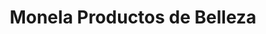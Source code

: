 ---
title: "Monela Productos de Belleza"
url: /cholula-puebla/monela-productos-de-belleza/
shop: cosméticos
---